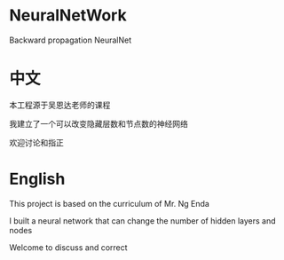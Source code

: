 # NeuralNetWork
Backward  propagation NeuralNet

# 中文
本工程源于吴恩达老师的课程

我建立了一个可以改变隐藏层数和节点数的神经网络

欢迎讨论和指正

# English
This project is based on the curriculum of Mr. Ng Enda

I built a neural network that can change the number of hidden layers and nodes

Welcome to discuss and correct
